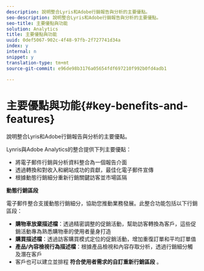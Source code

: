 ```yaml
---
description: 說明整合Lyris和Adobe行銷報告與分析的主要優點。
seo-description: 說明整合Lyris和Adobe行銷報告與分析的主要優點。
seo-title: 主要優點與功能
solution: Analytics
title: 主要優點與功能
uuid: 0def5067-902c-4f48-97fb-2f727741d34a
index: y
internal: n
snippet: y
translation-type: tm+mt
source-git-commit: e96de98b3176a05654fdf697210f992b0fd4adb1

---
```



# 主要優點與功能{#key-benefits-and-features}

說明整合Lyris和Adobe行銷報告與分析的主要優點。

Lynris與Adobe Analytics的整合提供下列主要優點：

* 將電子郵件行銷與分析資料整合為一個報告介面
* 透過轉換和對收入和網站成功的貢獻，最佳化電子郵件宣傳
* 根據動態行銷細分重新行銷關鍵訪客並市場區隔

**動態行銷區段**

電子郵件整合支援動態行銷細分，協助您推動業務發展。此整合功能包括以下行銷區段：

* **購物車放棄描述檔**：透過精密調整的促銷活動，幫助訪客轉換為客戶，這些促銷活動專為熟悉購物車的使用者量身打造
* **購買描述檔**：透過訪客購買模式定位的促銷活動，增加重復訂單和平均訂單值
* **產品/內容檢視行為描述檔**：根據產品檢視和內容存取分析，透過行銷細分觸及潛在客戶
* 客戶也可以建立並排程 **符合使用者需求的自訂重新行銷區段** 。

